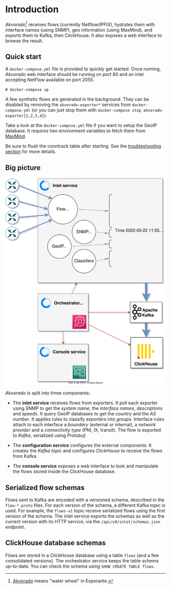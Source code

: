 # Introduction

*Akvorado*[^name] receives flows (currently Netflow/IPFIX), hydrates
them with interface names (using SNMP), geo information (using
MaxMind), and exports them to Kafka, then ClickHouse. It also exposes
a web interface to browse the result.

[^name]: [Akvorado][] means "water wheel" in Esperanto.

[Akvorado]: https://eo.wikipedia.org/wiki/Akvorado

## Quick start

A `docker-compose.yml` file is provided to quickly get started.
Once running, *Akvorado* web interface should be running on port 80
and an inlet accepting NetFlow available on port 2055.

```console
# docker-compose up
```

A few synthetic flows are generated in the background. They can be
disabled by removing the `akvorado-exporter*` services from
`docker-compose.yml` (or you can just stop them with `docker-compose
stop akvorado-exporter{1,2,3,4}`).

Take a look at the `docker-compose.yml` file if you want to setup the
GeoIP database. It requires two environment variables to fetch them
from
[MaxMind](https://dev.maxmind.com/geoip/geolite2-free-geolocation-data).

Be sure to flush the conntrack table after starting. See the
[troubleshooting section](05-troubleshooting.md#no-packets-received)
for more details.

## Big picture

![General design](design.svg)

*Akvorado* is split into three components:

- The **inlet service** receives flows from exporters. It poll each
  exporter using SNMP to get the *system name*, the *interface names*,
  *descriptions* and *speeds*. It query GeoIP databases to get the
  *country* and the *AS number*. It applies rules to classify
  exporters into *groups*. Interface rules attach to each interface a
  *boundary* (external or internal), a *network provider* and a
  *connectivity type* (PNI, IX, transit). The flow is exported to
  *Kafka*, serialized using *Protobuf*.

- The **configuration service** configures the external components. It
  creates the *Kafka topic* and configures *ClickHouse* to receive the
  flows from Kafka.

- The **console service** exposes a web interface to look and
  manipulate the flows stored inside the ClickHouse database.

## Serialized flow schemas

Flows sent to Kafka are encoded with a versioned schema, described in
the `flow-*.proto` files. For each version of the schema, a different
Kafka topic is used. For example, the `flows-v1` topic receive
serialized flows using the first version of the schema. The inlet
service exports the schemas as well as the current version with its
HTTP service, via the `/api/v0/inlet/schemas.json` endpoint.

## ClickHouse database schemas

Flows are stored in a ClickHouse database using a table `flows` (and a
few consolidated versions). The orchestrator service keeps the table
schema up-to-date. You can check the schema using `SHOW CREATE TABLE
flows`.
